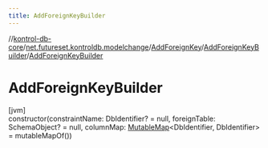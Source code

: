 ```yaml
---
title: AddForeignKeyBuilder
---
```

//[kontrol-db-core](../../../../index.html)/[net.futureset.kontroldb.modelchange](../../index.html)/[AddForeignKey](../index.html)/[AddForeignKeyBuilder](index.html)/[AddForeignKeyBuilder](-add-foreign-key-builder.html)



# AddForeignKeyBuilder



[jvm]\
constructor(constraintName: DbIdentifier? = null, foreignTable: SchemaObject? = null, columnMap: [MutableMap](https://kotlinlang.org/api/latest/jvm/stdlib/kotlin.collections/-mutable-map/index.html)&lt;DbIdentifier, DbIdentifier&gt; = mutableMapOf())




